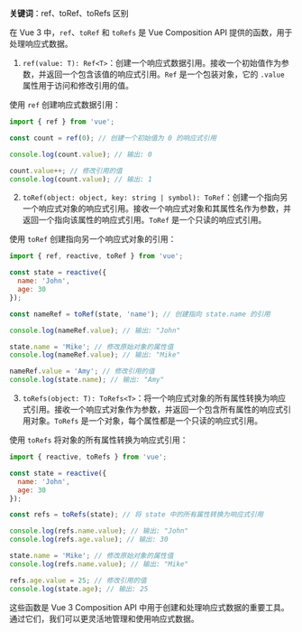 **关键词**：ref、toRef、toRefs 区别

在 Vue 3 中，`ref`、`toRef` 和 `toRefs` 是 Vue Composition API 提供的函数，用于处理响应式数据。

1. `ref(value: T): Ref<T>`：创建一个响应式数据引用。接收一个初始值作为参数，并返回一个包含该值的响应式引用。`Ref` 是一个包装对象，它的 `.value` 属性用于访问和修改引用的值。

使用 `ref` 创建响应式数据引用：
```javascript
import { ref } from 'vue';

const count = ref(0); // 创建一个初始值为 0 的响应式引用

console.log(count.value); // 输出: 0

count.value++; // 修改引用的值
console.log(count.value); // 输出: 1
```

2. `toRef(object: object, key: string | symbol): ToRef`：创建一个指向另一个响应式对象的响应式引用。接收一个响应式对象和其属性名作为参数，并返回一个指向该属性的响应式引用。`ToRef` 是一个只读的响应式引用。

使用 `toRef` 创建指向另一个响应式对象的引用：
```javascript
import { ref, reactive, toRef } from 'vue';

const state = reactive({
  name: 'John',
  age: 30
});

const nameRef = toRef(state, 'name'); // 创建指向 state.name 的引用

console.log(nameRef.value); // 输出: "John"

state.name = 'Mike'; // 修改原始对象的属性值
console.log(nameRef.value); // 输出: "Mike"

nameRef.value = 'Amy'; // 修改引用的值
console.log(state.name); // 输出: "Amy"
```

3. `toRefs(object: T): ToRefs<T>`：将一个响应式对象的所有属性转换为响应式引用。接收一个响应式对象作为参数，并返回一个包含所有属性的响应式引用对象。`ToRefs` 是一个对象，每个属性都是一个只读的响应式引用。

使用 `toRefs` 将对象的所有属性转换为响应式引用：
```javascript
import { reactive, toRefs } from 'vue';

const state = reactive({
  name: 'John',
  age: 30
});

const refs = toRefs(state); // 将 state 中的所有属性转换为响应式引用

console.log(refs.name.value); // 输出: "John"
console.log(refs.age.value); // 输出: 30

state.name = 'Mike'; // 修改原始对象的属性值
console.log(refs.name.value); // 输出: "Mike"

refs.age.value = 25; // 修改引用的值
console.log(state.age); // 输出: 25
```

这些函数是 Vue 3 Composition API 中用于创建和处理响应式数据的重要工具。通过它们，我们可以更灵活地管理和使用响应式数据。
